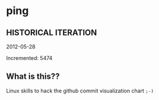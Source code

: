 # ping

## HISTORICAL ITERATION
2012-05-28

Incremented: 5474

## What is this?? 
Linux skills to hack the github commit visualization chart `;-)`
